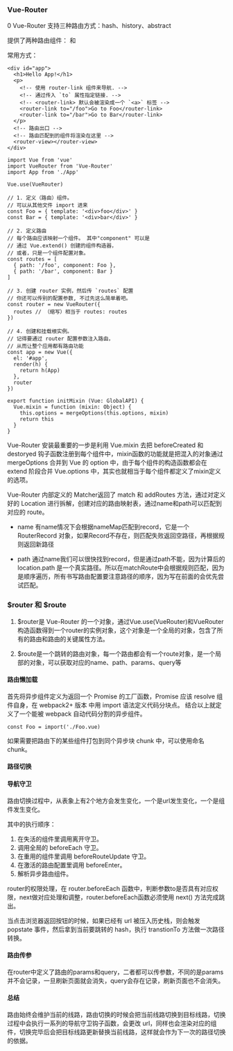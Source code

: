 ### Vue-Router
0
Vue-Router 支持三种路由方式：hash、history、abstract

提供了两种路由组件：<router-link> 和 <router-view>

常用方式：

```
<div id="app">
  <h1>Hello App!</h1>
  <p>
    <!-- 使用 router-link 组件来导航. -->
    <!-- 通过传入 `to` 属性指定链接. -->
    <!-- <router-link> 默认会被渲染成一个 `<a>` 标签 -->
    <router-link to="/foo">Go to Foo</router-link>
    <router-link to="/bar">Go to Bar</router-link>
  </p>
  <!-- 路由出口 -->
  <!-- 路由匹配到的组件将渲染在这里 -->
  <router-view></router-view>
</div>

import Vue from 'vue'
import VueRouter from 'Vue-Router'
import App from './App'

Vue.use(VueRouter)

// 1. 定义（路由）组件。
// 可以从其他文件 import 进来
const Foo = { template: '<div>foo</div>' }
const Bar = { template: '<div>bar</div>' }

// 2. 定义路由
// 每个路由应该映射一个组件。 其中"component" 可以是
// 通过 Vue.extend() 创建的组件构造器，
// 或者，只是一个组件配置对象。
const routes = [
  { path: '/foo', component: Foo },
  { path: '/bar', component: Bar }
]

// 3. 创建 router 实例，然后传 `routes` 配置
// 你还可以传别的配置参数, 不过先这么简单着吧。
const router = new VueRouter({
  routes // （缩写）相当于 routes: routes
})

// 4. 创建和挂载根实例。
// 记得要通过 router 配置参数注入路由，
// 从而让整个应用都有路由功能
const app = new Vue({
  el: '#app',
  render(h) {
    return h(App)
  },
  router
})
```

```
export function initMixin (Vue: GlobalAPI) {
  Vue.mixin = function (mixin: Object) {
    this.options = mergeOptions(this.options, mixin)
    return this
  }
}
```

Vue-Router 安装最重要的一步是利用 Vue.mixin 去把 beforeCreated 和 destoryed 钩子函数注册到每个组件中，mixin函数的功能就是把混入的对象通过 mergeOptions 合并到 Vue 的 option 中，由于每个组件的构造函数都会在 extend 阶段合并 Vue.options 中，其实也就相当于每个组件都定义了mixin定义的选项。

Vue-Router 内部定义的 Matcher返回了 match 和 addRoutes 方法，通过对定义好的 Location 进行拆解，创建对应的路由映射表，通过name和path可以匹配到对应的 route。

* name
有name情况下会根据nameMap匹配到record，它是一个 RouterRecord 对象，如果Record不存在，则匹配失败返回空路径，再根据规则返回新路径

* path
通过name我们可以很快找到record，但是通过path不能，因为计算后的location.path 是一个真实路径。所以在matchRoute中会根据规则匹配，因为是顺序遍历，所有书写路由配置要注意路径的顺序，因为写在前面的会优先尝试匹配。

### $router 和 $route

1. $router是 Vue-Router 的一个对象，通过Vue.use(VueRouter)和VueRouter构造函数得到一个router的实例对象，这个对象是一个全局的对象，包含了所有的路由和路由的关键属性方法。

2. $route是一个跳转的路由对象，每一个路由都会有一个route对象，是一个局部的对象，可以获取对应的name、path、params、query等

#### 路由懒加载

首先将异步组件定义为返回一个 Promise 的工厂函数，Promise 应该 resolve 组件自身，在 webpack2+ 版本 中用 import 语法定义代码分块点。 结合以上就定义了一个能被 webpack 自动代码分割的异步组件。
```
const Foo = import('./Foo.vue)
```
如果需要把路由下的某些组件打包到同个异步块 chunk 中，可以使用命名 chunk。


#### 路径切换

#### 导航守卫

路由切换过程中，从表象上有2个地方会发生变化，一个是url发生变化，一个是组件发生变化。

其中的执行顺序：
1. 在失活的组件里调用离开守卫。
2. 调用全局的 beforeEach 守卫。
3. 在重用的组件里调用 beforeRouteUpdate 守卫。
4. 在激活的路由配置里调用 beforeEnter。
5. 解析异步路由组件。

router的权限处理，在 router.beforeEach 函数中，判断参数to是否具有对应权限，next做对应处理和调整，router.beforeEach函数必须使用 next() 方法完成跳出。

当点击浏览器返回按钮的时候，如果已经有 url 被压入历史栈，则会触发 popstate 事件，然后拿到当前要跳转的 hash，执行 transtionTo 方法做一次路径转换。

#### 路由传参

在router中定义了路由的params和query，二者都可以传参数，不同的是params并不会记录，一旦刷新页面就会消失，query会存在记录，刷新页面也不会消失。

#### 总结
路由始终会维护当前的线路，路由切换的时候会把当前线路切换到目标线路，切换过程中会执行一系列的导航守卫钩子函数，会更改 url，同样也会渲染对应的组件，切换完毕后会把目标线路更新替换当前线路，这样就会作为下一次的路径切换的依据。

